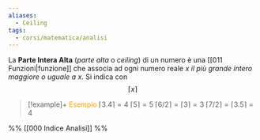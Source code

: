 ```yaml
---
aliases:
  - Ceiling
tags:
  - corsi/matematica/analisi
---
```

La **Parte Intera Alta** (*parte alta* o *ceiling*) di un numero è una [[011 Funzioni|funzione]] che associa ad ogni numero reale $x$ *il più grande intero maggiore o uguale a $x$*.
Si indica con  $$\lceil x \rceil$$

> [!example]+ <font color="orange">Esempio</font>
>$\lceil 3.4 \rceil = 4$
>$\lceil 5 \rceil = 5$
>$\lceil 6/2 \rceil = \lceil 3 \rceil = 3$
>$\lceil 7/2 \rceil = \lceil 3.5 \rceil = 4$

%%
[[000 Indice Analisi]]
%%
